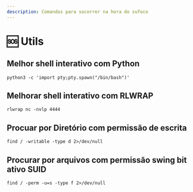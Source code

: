 ```yaml
---
description: Comandos para socorrer na hora do sufoco
---
```


# 🆘 Utils

## Melhor shell interativo com Python

```
python3 -c 'import pty;pty.spawn("/bin/bash")'
```

## Melhorar shell interativo com RLWRAP

```
rlwrap nc -nvlp 4444
```

## Procuar por Diretório com permissão de escrita

```
find / -writable -type d 2>/dev/null
```

## Procurar por arquivos com permissão swing bit ativo SUID

```
find / -perm -u=s -type f 2>/dev/null
```

